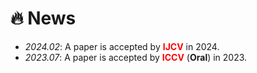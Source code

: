 # 🔥 News
- *2024.02*: A paper is accepted by **<font color="red">IJCV</font>** in 2024.
- *2023.07*: A paper is accepted by **<font color="red">ICCV</font>** (**Oral**) in 2023.
